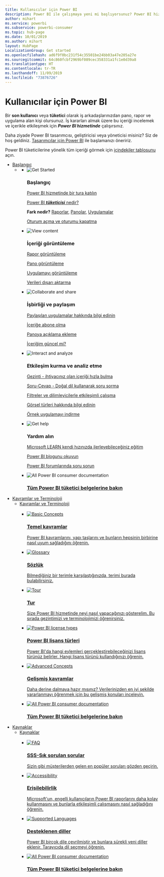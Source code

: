 ```yaml
---
title: Kullanıcılar için Power BI
description: Power BI ile çalışmaya yeni mi başlıyorsunuz? Power BI hizmetinin özelliklerini ve yeteneklerini öğrenin; Power BI tüketicisi veya son kullanıcısı olarak bunlarla ne yapabileceğinizi görün.
author: mihart
ms.service: powerbi
ms.subservice: powerbi-consumer
ms.topic: hub-page
ms.date: 10/01/2019
ms.author: mihart
layout: HubPage
LocalizationGroup: Get started
ms.openlocfilehash: ad6f9f0bc231f54c35501be24bb03a47e205a27e
ms.sourcegitcommit: 64c860fcbf2969bf089cec358331a1fc1e0d39a8
ms.translationtype: HT
ms.contentlocale: tr-TR
ms.lasthandoff: 11/09/2019
ms.locfileid: "73876726"
---
```

<div id="main" class="v2">
      <div class="container">
            <h1 class="">Kullanıcılar için Power BI</h1>
            <p>Bir <b>son kullanıcı</b> veya <b>tüketici</b> olarak iş arkadaşlarınızdan pano, rapor ve uygulama alan kişi olursunuz. İş kararları almak üzere bu içeriği incelemek ve içerikle etkileşmek için <b><i>Power BI hizmetinde</i></b> çalışırsınız.</p>
            <p>Daha ziyade Power BI tasarımcısı, geliştiricisi veya yöneticisi misiniz? Siz de hoş geldiniz. <a href="../power-bi-creator-landing.md">Tasarımcılar için Power BI</a> ile başlamanızı öneririz.</p>
            <p>Power BI tüketicilerine yönelik tüm içeriği görmek için <a href="end-user-consumer.md">içindekiler tablosunu</a> açın.</p>
            <ul class="pivots">
            <li>
                <a href="#get-started" data-linktype="self-bookmark">Başlangıç</a>
                <ul id="get-started" class="cardsF">
                    <li>
                        <a data-default="true" href="#getstarted" data-linktype="self-bookmark"></a>
                        <ul id="getstarted" class="cardsF">
                            <li>
                                <div class="cardSize">
                                    <div class="cardPadding">
                                        <div class="card">
                                            <div class="cardImageOuter">
                                                <div class="cardImage">
                                                    <img alt="Get Started" src="media/end-user-consumer/get-started.svg" data-linktype="relative-path">
                                                </div>
                                            </div>
                                            <div class="cardText">
                                                <h3>Başlangıç</h3>
                                                <p><a href="/power-bi/consumer/end-user-reading-view" data-linktype="absolute-path">Power BI hizmetinde bir tura katılın</a></p>
                                                <p><a href="/power-bi/consumer/end-user-consumer" data-linktype="absolute-path">Power BI <b><i>tüketicisi</i></b> nedir?</a></p>
                                                <p><b>Fark nedir?</b> <a href="/power-bi/consumer/end-user-reports" data-linktype="absolute-path">Raporlar</a>, <a href="/power-bi/consumer/end-user-dashboards" data-linktype="absolute-path">Panolar</a>, <a href="/power-bi/consumer/end-user-apps" data-linktype="absolute-path">Uygulamalar</a></p>
                                                <p><a href="/power-bi/consumer/end-user-sign-in" data-linktype="absolute-path">Oturum açma ve oturumu kapatma</a></p>
                                            </div>
                                        </div>
                                    </div>
                                </div>
                            </li>
                            <li>
                                <div class="cardSize">
                                    <div class="cardPadding">
                                        <div class="card">
                                            <div class="cardImageOuter">
                                                <div class="cardImage">
                                                    <img alt="View content" src="media/end-user-consumer/view-content.svg" data-linktype="relative-path">
                                                </div>
                                            </div>
                                            <div class="cardText">
                                                <h3>İçeriği görüntüleme</h3>
                                                <p><a href="/power-bi/consumer/end-user-report-open" data-linktype="absolute-path">Rapor görüntüleme</a></p>
                                                <p><a href="/power-bi/consumer/end-user-dashboard-open" data-linktype="absolute-path">Pano görüntüleme</a></p>
                                                <p><a href="/power-bi/consumer/end-user-app-view" data-linktype="absolute-path">Uygulamayı görüntüleme</a></p>
                                                <p><a href="/power-bi/consumer/end-user-export" data-linktype="absolute-path">Verileri dışarı aktarma</a>
                                            </div>
                                        </div>
                                    </div>
                                </div>
                            </li>
                            <li>
                                <div class="cardSize">
                                    <div class="cardPadding">
                                        <div class="card">
                                            <div class="cardImageOuter">
                                                <div class="cardImage">
                                                    <img alt="Collaborate and share" src="media/end-user-consumer/collaborate-share.svg" data-linktype="relative-path">
                                                </div>
                                            </div>
                                            <div class="cardText">
                                                <h3>İşbirliği ve paylaşım</h3>
                                                <p><a href="/power-bi/consumer/end-user-apps" data-linktype="absolute-path">Paylaşılan uygulamalar hakkında bilgi edinin</a></p>
                                                <p><a href="/power-bi/consumer/end-user-subscribe" data-linktype="absolute-path">İçeriğe abone olma</a></p>
                                                <p><a href="/power-bi/consumer/end-user-comment" data-linktype="absolute-path">Panoya açıklama ekleme</a></p>
                                                <p><a href="/power-bi/consumer/end-user-fresh" data-linktype="absolute-path">İçeriğim güncel mi?</a></p>
                                            </div>
                                        </div>
                                    </div>
                                </div>
                            </li>
                            <li>
                                <div class="cardSize">
                                    <div class="cardPadding">
                                        <div class="card">
                                            <div class="cardImageOuter">
                                                <div class="cardImage">
                                                    <img alt="Interact and analyze" src="media/end-user-consumer/interact-analyze.svg" data-linktype="relative-path">
                                                </div>
                                            </div>
                                            <div class="cardText">
                                                <h3>Etkileşim kurma ve analiz etme</h3>
                                                <p><a href="/power-bi/consumer/end-user-experience" data-linktype="absolute-path">Gezinti - ihtiyacınız olan içeriği hızla bulma</a></p>
                                                <p><a href="/power-bi/consumer/end-user-q-and-a" data-linktype="absolute-path">Soru-Cevap - Doğal dil kullanarak soru sorma</a></p>
                                                <p><a href="/power-bi/consumer/end-user-report-filter" data-linktype="absolute-path">Filtreler ve dilimleyicilerle etkileşimli çalışma</a></p>
                                                <p><a href="/power-bi/consumer/end-user-visual-type" data-linktype="absolute-path">Görsel türleri hakkında bilgi edinin</a></p>
                                                <p><a href="/power-bi/consumer/end-user-app-marketing" data-linktype="absolute-path">Örnek uygulamayı indirme</a></p>
                                            </div>
                                        </div>
                                    </div>
                                </div>
                            </li>
                            <li>
                                <div class="cardSize">
                                    <div class="cardPadding">
                                        <div class="card">
                                            <div class="cardImageOuter">
                                                <div class="cardImage">
                                                    <img alt="Get help" src="media/end-user-consumer/get-help.svg" data-linktype="relative-path">
                                                </div>
                                            </div>
                                            <div class="cardText">
                                                <h3>Yardım alın</h3>
                                            <p><a href="https://docs.microsoft.com/learn/paths/consume-data-with-power-bi/" data-linktype="absolute-path">Microsoft LEARN kendi hızınızda ilerleyebileceğiniz eğitim</a></p>
                                                <p><a href="https://powerbi.microsoft.com/blog/" data-linktype="absolute-path">Power BI blogunu okuyun</a></p>
                                                <p><a href="https://community.powerbi.com/" data-linktype="absolute-path">Power BI forumlarında soru sorun</a></p>
                                            </div>
                                        </div>
                                    </div>
                                </div>
                            </li>
                            <li>
                                <div class="cardSize">
                                    <div class="cardPadding">
                                        <div class="card">
                                            <div class="cardImageOuter">
                                                <div class="cardImage">
                                                    <img alt="All Power BI consumer documentation" src="media/end-user-consumer/see-all.svg" data-linktype="relative-path">
                                                </div>
                                            </div>
                                            <div class="cardText">
                                                <a href="end-user-consumer.md" data-linktype="absolute-path">
                                                <h3>Tüm Power BI tüketici belgelerine bakın</h3></a>
                                            </div>
                                        </div>
                                    </div>
                                </div>
                            </li>
                        </ul>
                    </li>
                </ul>
            </li>
            <li>
                <a href="#concepts-terminology" data-linktype="self-bookmark"> Kavramlar ve Terminoloji</a>
                <ul id="concepts-terminology">
                    <li>
                        <a href="#conceptsterminology" data-linktype="self-bookmark"> Kavramlar ve Terminoloji</a>
                        <ul id="conceptsterminology" class="cardsC">
                            <br>
                            <li>
                                <a href="/power-bi/consumer/End-user-basic-concepts" data-linktype="absolute-path">
                                    <div class="cardSize">
                                        <div class="cardPadding">
                                            <div class="card">
                                                <div class="cardImageOuter">
                                                    <div class="cardImage bgdAccent1">
                                                        <img src="media/end-user-consumer/basic-concepts.svg" alt="Basic Concepts" data-linktype="relative-path">
                                                    </div>
                                                </div>
                                                <div class="cardText">
                                                    <h3>Temel kavramlar</h3>
                                                    <p>Power BI kavramlarını, yapı taşlarını ve bunların hepsinin birbirine nasıl uyum sağladığını öğrenin.</p>
                                                </div>
                                            </div>
                                        </div>
                                    </div>
                                </a>
                            </li>
                            <li>
                                <a href="/power-bi/consumer/End-user-glossary" data-linktype="absolute-path">
                                    <div class="cardSize">
                                        <div class="cardPadding">
                                            <div class="card">
                                                <div class="cardImageOuter">
                                                    <div class="cardImage bgdAccent1">
                                                        <img src="media/end-user-consumer/glossary.svg" alt="Glossary" data-linktype="relative-path">
                                                    </div>
                                                </div>
                                                <div class="cardText">
                                                    <h3>Sözlük</h3>
                                                    <p>Bilmediğiniz bir terimle karşılaştığınızda, terimi burada bulabilirsiniz.</p>
                                                </div>
                                            </div>
                                        </div>
                                    </div>
                                </a>
                            </li>
                            <li>
                                <a href="/power-bi/consumer/end-user-experience" data-linktype="absolute-path">
                                    <div class="cardSize">
                                        <div class="cardPadding">
                                            <div class="card">
                                                <div class="cardImageOuter">
                                                    <div class="cardImage bgdAccent1">
                                                        <img src="media/end-user-consumer/tour.svg" alt="Tour" data-linktype="relative-path">
                                                    </div>
                                                </div>
                                                <div class="cardText">
                                                    <h3>Tur</h3>
                                                    <p>Size Power BI hizmetinde neyi nasıl yapacağınızı gösterelim. Bu sırada gezintimizi ve terminolojimizi öğrenirsiniz.</p>
                                                </div>
                                            </div>
                                        </div>
                                    </div>
                                </a>
                            </li>
                            <li>
                                <a href="/power-bi/service-admin-licensing-organization" data-linktype="absolute-path">
                                    <div class="cardSize">
                                        <div class="cardPadding">
                                            <div class="card">
                                                <div class="cardImageOuter">
                                                    <div class="cardImage bgdAccent1">
                                                        <img src="media/end-user-consumer/power-bi-license-types.svg" alt="Power BI license types" data-linktype="relative-path">
                                                    </div>
                                                </div>
                                                <div class="cardText">
                                                    <h3>Power BI lisans türleri</h3>
                                                    <p>Power BI'da hangi eylemleri gerçekleştirebileceğinizi lisans türünüz belirler. Hangi lisans türünü kullandığınızı öğrenin.</p>
                                                </div>
                                            </div>
                                        </div>
                                    </div>
                                </a>
                            </li>
                            <li>
                                <a href="/power-bi/consumer/end-user-featured" data-linktype="absolute-path">
                                    <div class="cardSize">
                                        <div class="cardPadding">
                                            <div class="card">
                                                <div class="cardImageOuter">
                                                    <div class="cardImage bgdAccent1">
                                                        <img src="media/end-user-consumer/advanced-concepts.svg" alt="Advanced Concepts" data-linktype="relative-path">
                                                    </div>
                                                </div>
                                                <div class="cardText">
                                                    <h3>Gelişmiş kavramlar</h3>
                                                    <p>Daha derine dalmaya hazır mısınız? Verilerinizden en iyi şekilde yararlanmayı öğrenmek için bu gelişmiş konuları inceleyin. </p>
                                                </div>
                                            </div>
                                        </div>
                                    </div>
                                </a>
                            </li>
                            <li>
                                <a href="end-user-consumer.md" data-linktype="absolute-path">
                                    <div class="cardSize">
                                        <div class="cardPadding">
                                            <div class="card">
                                                <div class="cardImageOuter">
                                                    <div class="cardImage bgdAccent1">
                                                        <img src="media/end-user-consumer/See_All_400x140.svg" alt="All Power BI consumer documentation" data-linktype="relative-path">
                                                    </div>
                                                </div>
                                                <div class="cardText">
                                                    <h3>Tüm Power BI tüketici belgelerine bakın</h3>
                                                </div>
                                            </div>
                                        </div>
                                    </div>
                                </a>
                            </li>
                        </ul>
                    </li>
                </ul>
            </li>
            <li>
                <a href="#resources" data-linktype="self-bookmark">Kaynaklar</a>
                <ul id="resources">
                    <li>
                        <a href="#resources" data-linktype="self-bookmark">Kaynaklar</a>
                        <ul id="resources" class="cardsC">
                            <br>
                            <li>
                                <a href="/power-bi/consumer/end-user-faq" data-linktype="absolute-path">
                                    <div class="cardSize">
                                        <div class="cardPadding">
                                            <div class="card">
                                                <div class="cardImageOuter">
                                                    <div class="cardImage bgdAccent1">
                                                        <img src="media/end-user-consumer/faq.svg" alt="FAQ" data-linktype="relative-path">
                                                    </div>
                                                </div>
                                                <div class="cardText">
                                                    <h3>SSS-Sık sorulan sorular</h3>
                                                    <p>Sizin gibi müşterilerden gelen en popüler soruları gözden geçirin.</p>
                                                </div>
                                            </div>
                                        </div>
                                    </div>
                                </a>
                            </li>
                            <li>
                                <a href="/power-bi/desktop-accessibility" data-linktype="absolute-path">
                                    <div class="cardSize">
                                        <div class="cardPadding">
                                            <div class="card">
                                                <div class="cardImageOuter">
                                                    <div class="cardImage bgdAccent1">
                                                        <img src="media/end-user-consumer/accessibility.svg" alt="Accessibility" data-linktype="relative-path">
                                                    </div>
                                                </div>
                                                <div class="cardText">
                                                    <h3>Erişilebilirlik</h3>
                                                    <p>Microsoft'un, engelli kullanıcıların Power BI raporlarını daha kolay kullanmasını ve bunlarla etkileşimli çalışmasını nasıl sağladığını öğrenin. </p>
                                                </div>
                                            </div>
                                        </div>
                                    </div>
                                </a>
                            </li>
                            <li>
                                <a href="/power-bi/supported-languages-countries-regions" data-linktype="absolute-path">
                                    <div class="cardSize">
                                        <div class="cardPadding">
                                            <div class="card">
                                                <div class="cardImageOuter">
                                                    <div class="cardImage bgdAccent1">
                                                        <img src="media/end-user-consumer/supported-languages.svg" alt="Supported Languages" data-linktype="relative-path">
                                                    </div>
                                                </div>
                                                <div class="cardText">
                                                    <h3>Desteklenen diller</h3>
                                                    <p>Power BI birçok dile çevrilmiştir ve bunlara sürekli yeni diller eklenir. Tarayıcıda dil seçmeyi öğrenin. </p>
                                                </div>
                                            </div>
                                        </div>
                                    </div>
                                </a>
                            </li>
                            <li>
                                <a href="end-user-consumer.md" data-linktype="absolute-path">
                                    <div class="cardSize">
                                        <div class="cardPadding">
                                            <div class="card">
                                                <div class="cardImageOuter">
                                                    <div class="cardImage bgdAccent1">
                                                        <img src="media/end-user-consumer/See_All_400x140.svg" alt="All Power BI consumer documentation" data-linktype="relative-path">
                                                    </div>
                                                </div>
                                                <div class="cardText">
                                                    <h3>Tüm Power BI tüketici belgelerine bakın</h3>
                                                </div>
                                            </div>
                                        </div>
                                    </div>
                                </a>
                            </li>
                        </ul>
                    </li>
                </ul>
            </li>
            </ul> 
      </div>
</div>
